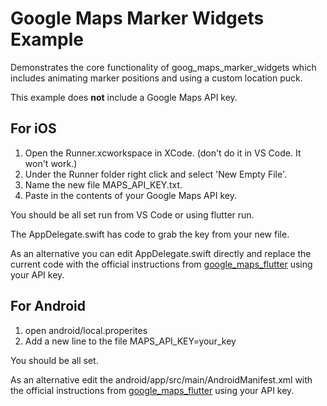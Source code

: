 # Google Maps Marker Widgets Example

Demonstrates the core functionality of goog_maps_marker_widgets which includes animating marker positions and using a custom location puck.

This example does **not** include a Google Maps API key.  

## For iOS
 1. Open the Runner.xcworkspace in XCode. (don't do it in VS Code.  It won't work.)
 2. Under the Runner folder right click and select 'New Empty File'.  
 3. Name the new file MAPS_API_KEY.txt.
 4. Paste in the contents of your Google Maps API key.  
 
 You should be all set run from VS Code or using flutter run.

 The AppDelegate.swift has code to grab the key from your new file. 

As an alternative you can edit AppDelegate.swift directly and replace the current code with the official instructions from [google_maps_flutter](https://pub.dev/packages/google_maps_flutter) using your API key.

## For Android
  1. open android/local.properites
  2. Add a new line to the file MAPS_API_KEY=your_key

You should be all set.

As an alternative edit the android/app/src/main/AndroidManifest.xml with the official instructions from [google_maps_flutter](https://pub.dev/packages/google_maps_flutter) using your API key.

